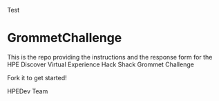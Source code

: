 
Test

# GrommetChallenge
This is the repo providing the instructions and the response form for the HPE Discover Virtual Experience Hack Shack Grommet Challenge

Fork it to get started!


HPEDev Team

